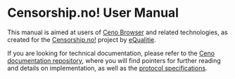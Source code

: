 # Censorship.no! User Manual

This manual is aimed at users of [Ceno Browser][] and related technologies, as created for the [Censorship.no!][] project by [eQualitie][].

[Ceno Browser]: https://gitlab.com/censorship-no/ceno-browser
[Censorship.no!]: https://censorship.no/
[eQualitie]: https://equalit.ie/

If you are looking for technical documentation, please refer to the [Ceno documentation repository][], where you will find pointers for further reading and details on implementation, as well as the [protocol specifications][].

[Ceno documentation repository]: https://gitlab.com/censorship-no/ceno-docs/
[protocol specifications]: https://gitlab.com/equalitie/ouinet/blob/master/doc/ouinet-network-whitepaper.md

